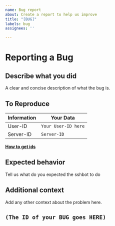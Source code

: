 ```yaml
---
name: Bug report
about: Create a report to help us improve
title: "[BUG]"
labels: bug
assignees: ''

---
```


# Reporting a Bug

## Describe what you did

A clear and concise description of what the bug is.

## To Reproduce
| Information | Your Data               |
| ----------- | ----------------------- |
| User-ID     | ```Your User-ID here``` |
| Server-ID   | ```Server-ID```         |


[**How to get ids**](https://imgur.com/a/iWzk9Hu)

## Expected behavior

Tell us what do you expected the sshbot to do

## Additional context
Add any other context about the problem here.


## ```(The ID of your BUG goes HERE)```

